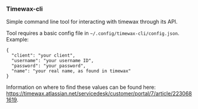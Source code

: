 ### Timewax-cli
Simple command line tool for interacting with timewax through its API. 

Tool requires a basic config file in `~/.config/timewax-cli/config.json`.
Example: 
```
{
  "client": "your client",
  "username": "your username ID",
  "password": "your password",
  "name": "your real name, as found in timewax"
}

```

Information on where to find these values can be found here: https://timewax.atlassian.net/servicedesk/customer/portal/7/article/2230681619.


